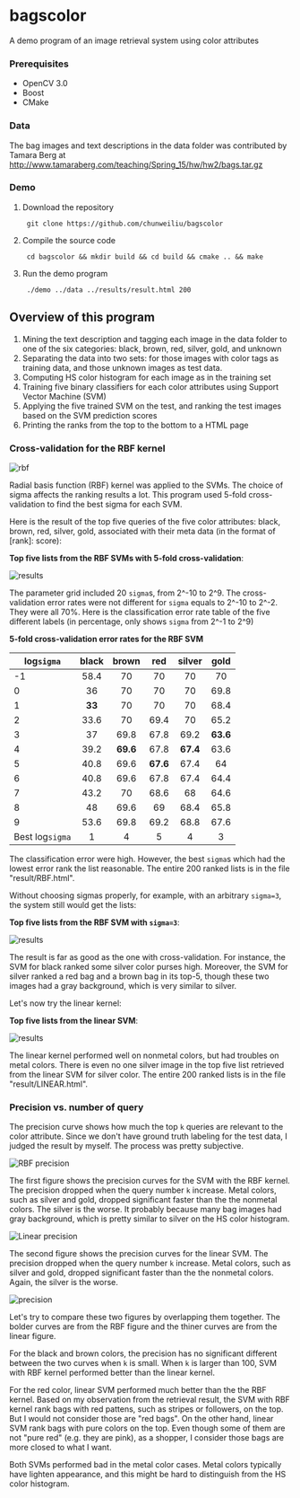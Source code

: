 # bagscolor
A demo program of an image retrieval system using color attributes

### Prerequisites
- OpenCV 3.0
- Boost
- CMake

### Data
The bag images and text descriptions in the data folder was contributed by Tamara Berg at http://www.tamaraberg.com/teaching/Spring_15/hw/hw2/bags.tar.gz

### Demo

1. Download the repository

        git clone https://github.com/chunweiliu/bagscolor
        
2. Compile the source code
        
        cd bagscolor && mkdir build && cd build && cmake .. && make
        
3. Run the demo program

        ./demo ../data ../results/result.html 200

## Overview of this program
1. Mining the text description and tagging each image in the data folder to one of the six categories: black, brown, red, silver, gold, and unknown
2. Separating the data into two sets: for those images with color tags as training data, and those unknown images as test data.
3. Computing HS color histogram for each image as in the training set
4. Training five binary classifiers for each color attributes using Support Vector Machine (SVM)
5. Applying the five trained SVM on the test, and ranking the test images based on the SVM prediction scores
6. Printing the ranks from the top to the bottom to a HTML page

### Cross-validation for the RBF kernel
![rbf](images/rbf.png)

Radial basis function (RBF) kernel was applied to the SVMs.
The choice of sigma affects the ranking results a lot.
This program used 5-fold cross-validation to find the best sigma for each SVM.

Here is the result of the top five queries of the five color attributes: black, brown, red, silver, gold, associated with their meta data (in the format of [rank]: score):

**Top five lists from the RBF SVMs with 5-fold cross-validation**:

![results](images/RBF_bags_cv.png)

The parameter grid included 20 `sigma`s, from 2^-10 to 2^9. 
The cross-validation error rates were not different for `sigma` equals to 2^-10 to 2^-2.
They were all 70%.
Here is the classification error rate table of the five different labels (in percentage, only shows `sigma` from 2^-1 to 2^9)

**5-fold cross-validation error rates for the RBF SVM**

| log`sigma` | black | brown  | red    | silver  | gold 
| ---------- |:-----:|:------:|:------:|:-------:|:----:
| -1         | 58.4  | 70     | 70     | 70      | 70
| 0          | 36    | 70     | 70     | 70      | 69.8
| 1          | **33**| 70     | 70     | 70      | 68.4
| 2          | 33.6  | 70     | 69.4   | 70      | 65.2
| 3          | 37    | 69.8   | 67.8   | 69.2    |**63.6**
| 4          | 39.2  |**69.6**| 67.8   |**67.4** | 63.6
| 5          | 40.8  | 69.6   |**67.6**| 67.4    | 64
| 6          | 40.8  | 69.6   | 67.8   | 67.4    | 64.4
| 7          | 43.2  | 70     | 68.6   | 68      | 64.6
| 8          | 48    | 69.6   | 69     | 68.4    | 65.8
| 9          | 53.6  | 69.8   | 69.2   | 68.8    | 67.6
| Best log`sigma`| 1 | 4      | 5      | 4       | 3

The classification error were high.
However, the best `sigma`s which had the lowest error rank the list reasonable.
The entire 200 ranked lists is in the file "result/RBF.html".

Without choosing sigmas properly, for example, with an arbitrary `sigma=3`, the system still would get the lists:

**Top five lists from the RBF SVM with `sigma=3`**:

![results](images/RBF_bags.png)

The result is far as good as the one with cross-validation.
For instance, the SVM for black ranked some silver color purses high.
Moreover, the SVM for silver ranked a red bag and a brown bag in its top-5, though these two images had a gray background, which is very similar to silver.

Let's now try the linear kernel:

**Top five lists from the linear SVM**:

![results](images/linear_bags.png)

The linear kernel performed well on nonmetal colors, but had troubles on metal colors.
There is even no one silver image in the top five list retrieved from the linear SVM for silver color.
The entire 200 ranked lists is in the file "result/LINEAR.html".

### Precision vs. number of query
The precision curve shows how much the top `k` queries are relevant to the color attribute.
Since we don't have ground truth labeling for the test data, I judged the result by myself.
The process was pretty subjective.

![RBF precision](images/RBF_precision.png)

The first figure shows the precision curves for the SVM with the RBF kernel.
The precision dropped when the query number `k` increase.
Metal colors, such as silver and gold, dropped significant faster than the the nonmetal colors.
The silver is the worse.
It probably because many bag images had gray background, which is pretty similar to silver on the HS color histogram.

![Linear precision](images/linear_precision.png)

The second figure shows the precision curves for the linear SVM.
The precision dropped when the query number `k` increase.
Metal colors, such as silver and gold, dropped significant faster than the the nonmetal colors.
Again, the silver is the worse.

![precision](images/precision.png)

Let's try to compare these two figures by overlapping them together.
The bolder curves are from the RBF figure and the thiner curves are from the linear figure.

For the black and brown colors, the precision has no significant different between the two curves when `k` is small.
When `k` is larger than 100, SVM with RBF kernel performed better than the linear kernel.

For the red color, linear SVM performed much better than the the RBF kernel.
Based on my observation from the retrieval result, the SVM with RBF kernel rank bags with red pattens, such as stripes or followers, on the top.
But I would not consider those are "red bags".
On the other hand, linear SVM rank bags with pure colors on the top.
Even though some of them are not "pure red" (e.g. they are pink), as a shopper, I consider those bags are more closed to what I want.

Both SVMs performed bad in the metal color cases.
Metal colors typically have lighten appearance, and this might be hard to distinguish from the HS color histogram.